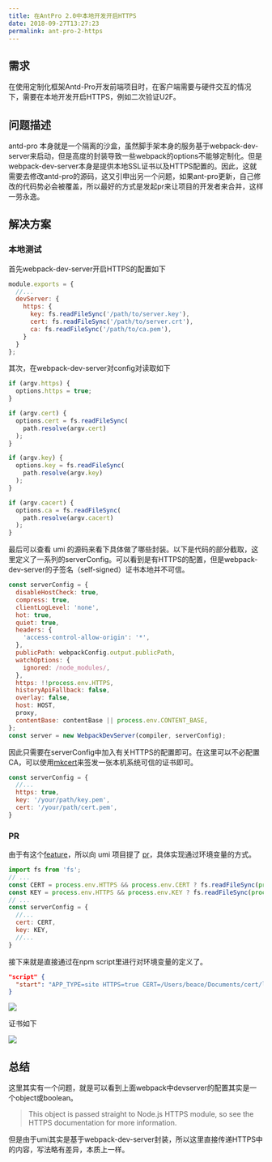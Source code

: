 ```yaml
---
title: 在AntPro 2.0中本地开发开启HTTPS
date: 2018-09-27T13:27:23
permalink: ant-pro-2-https
---
```


## 需求

在使用定制化框架Antd-Pro开发前端项目时，在客户端需要与硬件交互的情况下，需要在本地开发开启HTTPS，例如二次验证U2F。

## 问题描述

antd-pro 本身就是一个隔离的沙盒，虽然脚手架本身的服务基于webpack-dev-server来启动，但是高度的封装导致一些webpack的options不能够定制化。但是webpack-dev-server本身是提供本地SSL证书以及HTTPS配置的。因此，这就需要去修改antd-pro的源码，这又引申出另一个问题，如果ant-pro更新，自己修改的代码势必会被覆盖，所以最好的方式是发起pr来让项目的开发者来合并，这样一劳永逸。

## 解决方案

### 本地测试

首先webpack-dev-server开启HTTPS的配置如下

```javascript
module.exports = {
  //...
  devServer: {
    https: {
      key: fs.readFileSync('/path/to/server.key'),
      cert: fs.readFileSync('/path/to/server.crt'),
      ca: fs.readFileSync('/path/to/ca.pem'),
    }
  }
};
```

其次，在webpack-dev-server对config对读取如下

```javascript
if (argv.https) {
  options.https = true;
}

if (argv.cert) {
  options.cert = fs.readFileSync(
    path.resolve(argv.cert)
  );
}

if (argv.key) {
  options.key = fs.readFileSync(
    path.resolve(argv.key)
  );
}

if (argv.cacert) {
  options.ca = fs.readFileSync(
    path.resolve(argv.cacert)
  );
}
```


最后可以查看 umi 的源码来看下具体做了哪些封装。以下是代码的部分截取，这里定义了一系列的serverConfig。可以看到是有HTTPS的配置，但是webpack-dev-server的子签名（self-signed）证书本地并不可信。

```javascript
const serverConfig = {
  disableHostCheck: true,
  compress: true,
  clientLogLevel: 'none',
  hot: true,
  quiet: true,
  headers: {
    'access-control-allow-origin': '*',
  },
  publicPath: webpackConfig.output.publicPath,
  watchOptions: {
    ignored: /node_modules/,
  },
  https: !!process.env.HTTPS,
  historyApiFallback: false,
  overlay: false,
  host: HOST,
  proxy,
  contentBase: contentBase || process.env.CONTENT_BASE,
};
const server = new WebpackDevServer(compiler, serverConfig);
```

因此只需要在serverConfig中加入有关HTTPS的配置即可。在这里可以不必配置CA，可以使用[mkcert](https://github.com/FiloSottile/mkcert)来签发一张本机系统可信的证书即可。

```javascript
const serverConfig = {
  //...
  https: true,
  key: '/your/path/key.pem',
  cert: '/your/path/cert.pem',
}
```

### PR

由于有这个[feature](https://github.com/umijs/umi/issues/748)，所以向 umi 项目提了 [pr](https://github.com/umijs/umi/pull/759)，具体实现通过环境变量的方式。

```javascript
import fs from 'fs';
// ...
const CERT = process.env.HTTPS && process.env.CERT ? fs.readFileSync(process.env.CERT) : '';
const KEY = process.env.HTTPS && process.env.KEY ? fs.readFileSync(process.env.KEY) : '';
// ...
const serverConfig = {
  //...
  cert: CERT,
  key: KEY,
  //...
}
```

接下来就是直接通过在npm script里进行对环境变量的定义了。

```json
"script" {
  "start": "APP_TYPE=site HTTPS=true CERT=/Users/beace/Documents/cert/localhost+1.pem KEY=/Users/beace/Documents/cert/localhost+1-key.pem umi dev"
}
```

![](https://imgs.beacelee.com/2018/umi/https.jpg)

证书如下

![](https://imgs.beacelee.com/2018/umi/QQ20180927-141825.png)

## 总结

这里其实有一个问题，就是可以看到上面webpack中devserver的配置其实是一个object或boolean。

> This object is passed straight to Node.js HTTPS module, so see the HTTPS documentation for more information.

但是由于umi其实是基于webpack-dev-server封装，所以这里直接传递HTTPS中的内容，写法略有差异，本质上一样。

